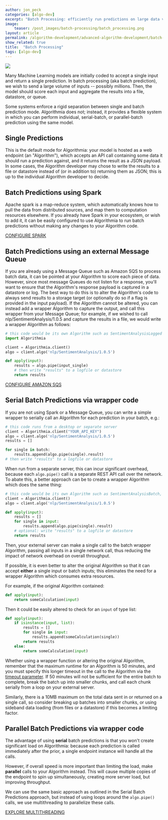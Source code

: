 ```yaml
---
author: jon_peck
categories: [algo-dev]
excerpt: "Batch Processing: efficiently run predictions on large data volumes"
image:
    teaser: /post_images/batch-processing/batch_processing.png
layout: article
permalink: /algorithm-development/advanced-algorithm-development/batch-processing/
show_related: true
title:  "Batch Processing"
tags: [algo-dev]
---
```


<img src="{{site.cdnurl}}{{site.baseurl}}/images/post_images/batch-processing/batch_processing_wide.png" class="img-fill">

Many Machine Learning models are initially coded to accept a single input and return a single prediction. In batch processing (aka batch prediction), we wish to send a large volume of inputs -- possibly millions. Then, the model should score each input and aggregate the results into a file, datastore, or queue.

Some systems enforce a rigid separation between single and batch prediction mode. Algorithmia does not; instead, it provides a flexible system in which you can perform individual, serial-batch, or parallel-batch prediction using the same model.

## Single Predictions   

This is the default mode for Algorithmia: your model is hosted as a web endpoint (an "Algorithm"), which accepts an API call containing some data it should run a prediction against, and it returns the result as a JSON payload. In some cases, the Algorithm developer may chose to write the results to a file or datastore instead of (or in addition to) returning them as JSON; this is up to the individual Algorithm developer to decide.

## Batch Predictions using Spark

Apache spark is a map-reduce system, which automatically knows how to pull the data from distributed sources, and map them to computation resources elsewhere. If you already have Spark in your ecosystem, or wish to add it, it can be easily configured to use Algorithmia to run batch predictions without making any changes to your Algorithm code.

<a href="{{site.baseurl}}/integrations/spark-streaming" class="btn btn-default btn-primary"><i class="fa fa-cog" aria-hidden="true"></i> CONFIGURE SPARK</a>

## Batch Predictions using an external Message Queue

If you are already using a Message Queue such as Amazon SQS to process batch data, it can be pointed at your Algorithm to score each piece of data. However, since most message Queues do not listen for a response, you'll want to ensure that the Algorithm's response payload is captured in a datastore or log. The best way to do this is to alter the Algorithm's code to always send results to a storage target (or optionally do so if a flag is provided in the input payload). If the Algorithm cannot be altered, you can instead add a wrapper Algorithm to capture the output, and call this wrapper from your Message Queue; for example, if we wished to call nlp/SentimentAnalysis/1.0.5 and capture the results in a file, we would write a wrapper Algorithm as follows:

```python
# this code would be its own Algorithm such as SentimentAnalysisLogged
import Algorithmia

client = Algorithmia.client()
algo = client.algo('nlp/SentimentAnalysis/1.0.5')

def apply(input):
    results = algo.pipe(input_single)
    # then write "results" to a logfile or datastore
    return results
```

<a href="{{site.baseurl}}/integrations/event_listeners" class="btn btn-default btn-primary"><i class="fa fa-cog" aria-hidden="true"></i> CONFIGURE AMAZON SQS</a>

## Serial Batch Predictions via wrapper code

If you are not using Spark or a Message Queue, you can write a simple wrapper to serially call an Algorithm for each prediction in your batch, e.g.:

```python
# this code runs from a desktop or separate server
client = Algorithmia.client("YOUR_API_KEY")
algo = client.algo('nlp/SentimentAnalysis/1.0.5')
results = []

for single in batch:
    results.append(algo.pipe(single).result)
# then write "results" to a logfile or datastore
```

When run from a separate server, this can incur significant overhead, because each `algo.pipe()` call is a separate REST API call over the network. To abate this, a better approach can be to create a wrapper Algorithm which does the same thing:

```python
# this code would be its own Algorithm such as SentimentAnalysisBatch, and expects a list as input
client = Algorithmia.client()
algo = client.algo('nlp/SentimentAnalysis/1.0.5')

def apply(input):
    results = []
    for single in input:
        results.append(algo.pipe(single).result)
    # optional: write "results" to a logfile or datastore
    return results
``` 

Then, your external server can make a single call to the batch wrapper Algorithm, passing all inputs in a single network call, thus reducing the impact of network overhead on overall throughput.

If possible, it is even better to alter the original Algorithm so that it can accept **either** a single input or batch inputs; this eliminates the need for a wrapper Algorithm which consumes extra resources.

For example, if the original Algorithm contained:

```python
def apply(input):
    return someCalculation(input)
``` 

Then it could be easily altered to check for an `input` of type list:

```python
def apply(input):
    if isinstance(input, list):
        results = []
        for single in input:
            results.append(someCalculation(single))
        return results
    else:
        return someCalculation(input)
```

Whether using a wrapper function or altering the original Algorithm, remember that the maximum runtime for an Algorithm is 50 minutes, and you must specify this longer timeout in the call to the Algorithm via the [timeout parameter](https://algorithmia.com/developers/api/#query-parameters). If 50 minutes will not be sufficient for the entire batch to complete, break the batch up into smaller chunks, and call each chunk serially from a loop on your external server.

Similarly, there is a 10MB maximum on the total data sent in or returned on a single call, so consider breaking up batches into smaller chunks, or using sideband data loading (from files or a datastore) if this becomes a limiting factor.

## Parallel Batch Predictions via wrapper code

The advantage of using **serial** batch predictions is that you won't create significant load on Algorithmia: because each prediction is called immediately after the prior, a single endpoint instance will handle all the calls.

However, if overall speed is more important than limiting the load, make **parallel** calls to your Algorithm instead. This will cause multiple copies of the endpoint to spin up simultaneously, creating more server load, but improving throughput.

We can use the same basic approach as outlined in the Serial Batch Predictions approach, but instead of using loops around the `algo.pipe()` calls, we use multithreading to parallelize these calls.

<a href="{{site.baseurl}}/algorithm-development/advanced-algorithm-development/multithreading" class="btn btn-default btn-primary"><i class="fa fa-book" aria-hidden="true"></i> EXPLORE MULTITHREADING</a>
